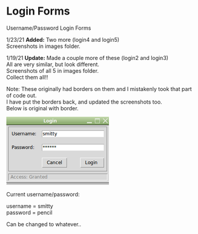 # Login Forms
Username/Password Login Forms 

1/23/21 **Added:** Two more (login4 and login5)  
Screenshots in images folder.  


1/19/21 **Update:** Made a couple more of these (login2 and login3)  
All are very similar, but look different.  
Screenshots of all 5 in images folder.  
Collect them all!!  

Note: These originally had borders on them and I mistakenly took that part of code out.  
I have put the borders back, and updated the screenshots too.   
Below is original with border.

![Screenshot](login.png)
  
  Current username/password:  
  
  username = smitty  
  password = pencil  
  
  Can be changed to whatever..
  
  
  
  
